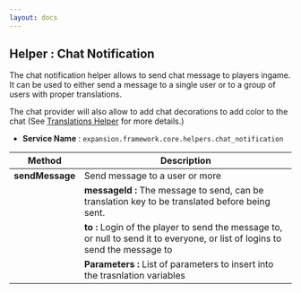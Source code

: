 ```yaml
---
layout: docs
---
```


## Helper : Chat Notification

The chat notification helper allows to send chat message to players ingame. 
It can be used to either send a message to a single user or to a group of users with proper translations. 

The chat provider will also allow to add chat decorations to add color to the chat
(See [Translations Helper](translations.md) for more details.) 

* **Service Name** : `expansion.framework.core.helpers.chat_notification`

| Method                | Description |
| --------------------- | ----------- |
| **sendMessage**         | Send message to a user or more |
|                       | **messageId :** The message to send, can be translation key to be translated before being sent. |
|                       | **to :** Login of the player to send the message to, or null to send it to everyone, or list of logins to send the message to |
|                       | **Parameters :** List of parameters to insert into the trasnlation variables |

